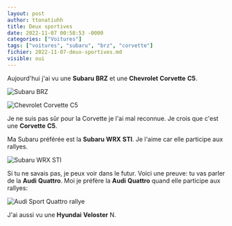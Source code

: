 ```yaml
---
layout: post
author: ttonatiuhh
title: Deux sportives
date: 2022-11-07 00:58:53 -0000
categories: ["Voitures"]
tags: ["voitures", "subaru", "brz", "corvette"]
fichier: 2022-11-07-deux-sportives.md
visible: oui
---
```



Aujourd'hui j'ai vu une **Subaru** **BRZ** et une **Chevrolet** **Corvette** **C5**.

![Subaru BRZ](https://www.gr86.org/attachments/2022-subaru-brz-jpg.1765/)

![Chevrolet Corvette C5](https://upload.wikimedia.org/wikipedia/commons/thumb/6/62/C5_Z06_06-29-2019.jpg/1024px-C5_Z06_06-29-2019.jpg)


Je ne suis pas sûr pour la Corvette je l'ai mal reconnue. Je crois que c'est une **Corvette** **C5**.

Ma Subaru préférée est la **Subaru** **WRX** **STI**.
Je l'aime car elle participe aux rallyes.

![Subaru WRX STI](https://cdntdreditorials2.azureedge.net/cache/f/1/1/d/5/4/f11d540a9c8b0956a4746164a0369f614a7514c1.jpg)


Si tu ne savais pas, je peux voir dans le futur.
Voici une preuve: tu vas parler de la **Audi** **Quattro**.
Moi je préfère la **Audi** **Quattro** quand elle participe aux rallyes:

![Audi Sport Quattro rallye](https://www.supercars.net/blog/wp-content/uploads/2019/09/Audi-Sport-Quattro-S1.jpg)


J'ai aussi vu une **Hyundai** **Veloster** N.
